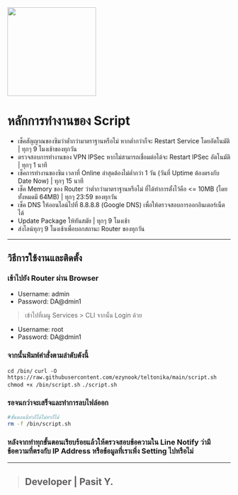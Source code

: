 <img src="https://upload.wikimedia.org/wikipedia/commons/thumb/6/68/Teltonika_logo.sng.png/1200px-Teltonika_logo.sng.png" width="200" align="center">

# หลักการทำงานของ Script
* เช็คสัญญาณของซิมว่าต้ำกว่ามาตราฐานหรือไม่ หากต่ำกว่าก็จะ Restart Service โดยอัตโนมัติ | ทุกๆ 9 โมงเช้าของทุกวัน
* ตรวจสอบการทำงานของ VPN IPSec หากไม่สามารถเชื่อมต่อได้จะ Restart IPSec อัตโนมัติ | ทุกๆ 1 นาที
* เช็คการทำงานของซิม เวลาที่ Online ล่าสุดต้องไม่ต่ำกว่า 1 วัน (วันที่ Uptime ต้องตรงกับ Date Now) | ทุกๆ 15 นาที
* เช็ค Memory ของ Router ว่าต่ำกว่ามาตราฐานหรือไม่ ที่ได้ทำการตั้งไว้คือ <= 10MB (โดยทั้งหมดมี 64MB) | ทุกๆ 23:59 ของทุกวัน
* เช็ค DNS ให้ออนไลน์ไปที่ 8.8.8.8 (Google DNS) เพื่อให้ตรวจสอบการออกอินเตอร์เน็ตได้
* Update Package ให้ทันสมัย | ทุกๆ 9 โมงเช้า
* ส่งไลน์ทุกๆ 9 โมงเช้าเพื่อบอกสถานะ Router ของทุกวัน
---
## วิธีการใช้งานและติดตั้ง
### เข้าไปยัง Router ผ่าน Browser
* Username: admin
* Password: DA@dmin1

> เข้าไปที่เมนู Services > CLI จากนั้น Login ด้วย
* Username: root
* Password: DA@dmin1
### จากนั้นพิมพ์คำสั่งตามลำดับดังนี้
```cd /bin/```
```curl -O https://raw.githubusercontent.com/ezynook/teltonika/main/script.sh```
```chmod +x /bin/script.sh```
```./script.sh```
### รอจนกว่าจะเสร็จและทำการลบไฟล์ออก
```sh
#ขั้นตอนนี้ทำก็ได้ไม่ทำก็ได้
rm -f /bin/script.sh
```

### หลังจากทำทุกขั้นตอนเรียบร้อยแล้วให้ตรวจสอบข้อความใน Line Notify ว่ามีข้อความที่ตรงกับ IP Address หรือข้อมูลที่เราเพิ่ง Setting ไปหรือไม่

---
> ## Developer | Pasit Y.
